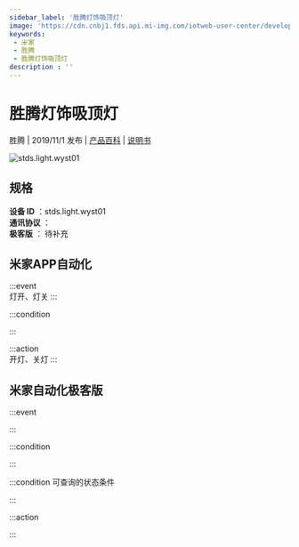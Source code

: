 ```yaml
---
sidebar_label: '胜腾灯饰吸顶灯'
image: 'https://cdn.cnbj1.fds.api.mi-img.com/iotweb-user-center/developer_1679047654974dUHHIyBh.png?GalaxyAccessKeyId=AKVGLQWBOVIRQ3XLEW&Expires=9223372036854775807&Signature=BLF1yClUnIgOlEUHanSMxniEQcQ='
keywords: 
 - 米家
 - 胜腾
 - 胜腾灯饰吸顶灯
description : ''
---
```

# 胜腾灯饰吸顶灯

胜腾 | 2019/11/1 发布 | [产品百科](https://home.mi.com/webapp/content/baike/product/index.html?model=stds.light.wyst01/) | [说明书](https://home.mi.com/views/introduction.html?model=stds.light.wyst01&region=cn)

![stds.light.wyst01](https://cdn.cnbj1.fds.api.mi-img.com/iotweb-user-center/developer_1679047654974dUHHIyBh.png?GalaxyAccessKeyId=AKVGLQWBOVIRQ3XLEW&Expires=9223372036854775807&Signature=BLF1yClUnIgOlEUHanSMxniEQcQ=)

## 规格  
> 
**设备 ID** ：stds.light.wyst01  
**通讯协议** ：  
**极客版**  ： 待补充 


## 米家APP自动化  

:::event  
灯开、灯关
:::

:::condition  

:::

:::action   
开灯、关灯
:::

## 米家自动化极客版  

:::event  

:::

:::condition  

:::

:::condition 可查询的状态条件  

:::

:::action  

:::

        
